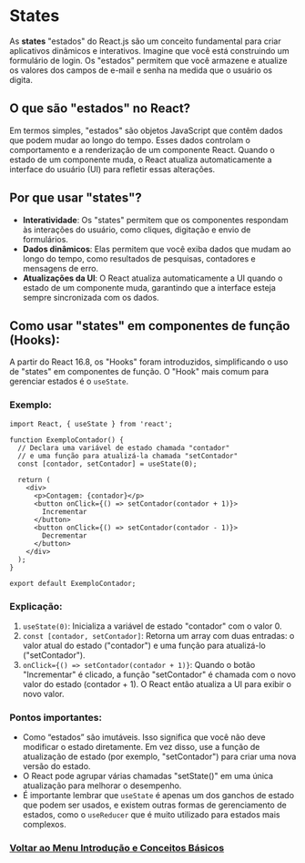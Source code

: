 # States

 As **states** "estados" do React.js são um conceito fundamental para criar aplicativos dinâmicos e interativos. Imagine que você está construindo um formulário de login. Os "estados" permitem que você armazene e atualize os valores dos campos de e-mail e senha na medida que o usuário os digita.

## O que são "estados" no React?

Em termos simples, "estados" são objetos JavaScript que contêm dados que podem mudar ao longo do tempo. Esses dados controlam o comportamento e a renderização de um componente React. Quando o estado de um componente muda, o React atualiza automaticamente a interface do usuário (UI) para refletir essas alterações.

## Por que usar "states"?

- **Interatividade**: Os "states" permitem que os componentes respondam às interações do usuário, como cliques, digitação e envio de formulários.
- **Dados dinâmicos**: Elas permitem que você exiba dados que mudam ao longo do tempo, como resultados de pesquisas, contadores e mensagens de erro.
- **Atualizações da UI**: O React atualiza automaticamente a UI quando o estado de um componente muda, garantindo que a interface esteja sempre sincronizada com os dados.

## Como usar "states" em componentes de função (Hooks):

A partir do React 16.8, os "Hooks" foram introduzidos, simplificando o uso de "states" em componentes de função. O "Hook" mais comum para gerenciar estados é o `useState`.

### Exemplo:

```
import React, { useState } from 'react';

function ExemploContador() {
  // Declara uma variável de estado chamada "contador"
  // e uma função para atualizá-la chamada "setContador"
  const [contador, setContador] = useState(0);

  return (
    <div>
      <p>Contagem: {contador}</p>
      <button onClick={() => setContador(contador + 1)}>
        Incrementar
      </button>
      <button onClick={() => setContador(contador - 1)}>
        Decrementar
      </button>
    </div>
  );
}

export default ExemploContador;
```

### Explicação:

1. `useState(0)`: Inicializa a variável de estado "contador" com o valor 0.
2. `const [contador, setContador]`: Retorna um array com duas entradas: o valor atual do estado ("contador") e uma função para atualizá-lo ("setContador").
3. `onClick={() => setContador(contador + 1)}`: Quando o botão "Incrementar" é clicado, a função "setContador" é chamada com o novo valor do estado (contador + 1). O React então atualiza a UI para exibir o novo valor.

### Pontos importantes:

- Como “estados” são imutáveis. Isso significa que você não deve modificar o estado diretamente. Em vez disso, use a função de atualização de estado (por exemplo, "setContador") para criar uma nova versão do estado.
- O React pode agrupar várias chamadas "setState()" em uma única atualização para melhorar o desempenho.
- É importante lembrar que `useState` é apenas um dos ganchos de estado que podem ser usados, e existem outras formas de gerenciamento de estados, como o `useReducer` que é muito utilizado para estados mais complexos.

### [Voltar ao Menu Introdução e Conceitos Básicos](./menu.md)